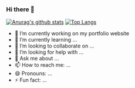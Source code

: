 ### Hi there 👋
[![Anurag's github stats](https://github-readme-stats.vercel.app/api?username=ramazan-dtas)](https://github.com/anuraghazra/github-readme-stats)
[![Top Langs](https://github-readme-stats.vercel.app/api/top-langs/?username=ramazan-dtas&layout=compact)](https://github.com/anuraghazra/github-readme-stats)

- 🔭 I’m currently working on my portfolio website
- 🌱 I’m currently learning ...
- 👯 I’m looking to collaborate on ...
- 🤔 I’m looking for help with ...
- 💬 Ask me about ...
- 📫 How to reach me: ...
- 😄 Pronouns: ...
- ⚡ Fun fact: ...
